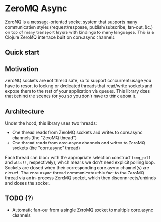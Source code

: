 # ZeroMQ Async

ZeroMQ is a message-oriented socket system that supports many communication styles (request/response, publish/subscribe, fan-out, &c.) on top of many transport layers with bindings to many languages.
This is a Clojure ZeroMQ interface built on core.async channels.

## Quick start

## Motivation

ZeroMQ sockets are not thread safe, so to support concurrent usage you have to resort to locking or dedicated threads that read/write sockets and expose them to the rest of your application via queues.
This library does that behind the scenes for you so you don't have to think about it.


## Architecture

Under the hood, this library uses two threads:

+ One thread reads from ZeroMQ sockets and writes to core.async channels (the "ZeroMQ thread")
+ One thread reads from core.async channels and writes to ZeroMQ sockets (the "core.async" thread)

Each thread can block with the appropriate selection construct (`zmq_poll` and `alts!!`, respectively), which means we don't need explicit polling loop.
Sockets are closed when their corresponding core.async channel(s) are closed.
The core.async thread communicates this fact to the ZeroMQ thread via an in-process ZeroMQ socket, which then disconnnects/unbinds and closes the socket.


## TODO (?)

+ Automatic fan-out from a single ZeroMQ socket to multiple core.async channels

